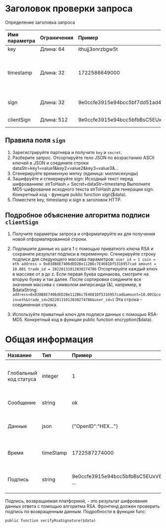 # Заголовок проверки запроса

Определение заголовка запроса

| Имя параметра | Ограничения | Пример                             | Описание                                                  |
| :------------ | :---------- | :--------------------------------- | :-------------------------------------------------------- |
| key           | Длина: 64   | ithujj3onrzbgw5t                   | Ключ партнера                                             |
| timestamp     | Длина: 32   | 1722586649000                      | Временная метка инициации запроса (единица: миллисекунды) |
| sign          | Длина: 32   | 9e0ccfe3915e94bcc5bf7dd51ad4e8d9   | Подпись секрета партнера                                  |
| clientSign    | Длина: 512  | 9e0ccfe3915e94bcc5bfbBsC5EUxV6 ... | Подпись RSA партнера                                      |

## Правила поля `sign`

1. Зарегистрируйте партнера и получите `key` и `secret`.
2. Разберите запрос. Отсортируйте тело JSON по возрастанию ASCII ключей в JSON и соедините строки dataStr=key1=value1&key2=value2&key3=value3&...
3. Сгенерируйте временную метку (единица: миллисекунды)
4. Зашифруйте и сгенерируйте sign: Исходный текст перед шифрованием: strToHash = Secret+dataStr+timestamp Выполните MD5-шифрование исходного текста strToHash для генерации sign.
Конкретный код - функция public function sign($data).
5. Поместите key, timestamp и sign в заголовок HTTP.

## Подробное объяснение алгоритма подписи `clientSign`

1. Получите параметры запроса и отформатируйте их для получения новой отформатированной строки.

2. Подпишите данные из шага 1 с помощью приватного ключа RSA и сохраните результат подписи в переменную.
Сгенерируйте строку подписи для следующего массива параметров: `user_id = 1 coin = eth address = 0x038B8E7406dED2Be112B6c7E4681Df5316957cad amount = 10.001 trade_id = 20220131012030274786`
Отсортируйте каждый ключ в массиве от a до z. Если первая буква одинакова, смотрите на вторую букву и так далее. После сортировки соедините все значения массива с символом амперсанда (&), например, в $dataString:
`address=0x038B8E7406dED2Be112B6c7E4681Df5316957cad&amount=10.001&coin=eth&trade_id=20220131012030274786&user_id=1`
Эта строка - соединенная строка.

3. Используйте приватный ключ для подписи данных с помощью RSA-MD5. Конкретный код в функции public function encryption($data).

# Общая информация

| Название               | Тип       | Пример                             | Описание                                                     |
| :--------------------- | :-------- | :--------------------------------- | :----------------------------------------------------------- |
| Глобальный код статуса | integer   | 1                                  | 1 указывает на успех. Подробности в Глобальном коде статуса. |
| Сообщение              | string    | ok                                 | Возвращает текстовую информацию.                             |
| Данные                 | json      | {"OpenID":"HEX..."}                | Возвращает конкретное содержимое данных.                     |
| Время                  | timeStamp | 1722587274000                      | UTC время (без часового пояса, в миллисекундах).             |
| Подпись                | string    | 9e0ccfe3915e94bcc5bfbBsC5EUxV6 ... | Платформа использует RSA для подписи всех данных.            |

Подпись, возвращаемая платформой, - это результат шифрования данных ответа с помощью алгоритма RSA. Фронтенд должен проверить подпись по возвращенным данным. Подробности в функции func: 

`public function verifyRsaSignature($data)`